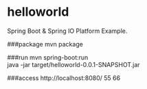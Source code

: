 # helloworld
Spring Boot &amp; Spring IO Platform Example.

###package
mvn package

###run
mvn spring-boot:run     <br/> 
java -jar target/helloworld-0.0.1-SNAPSHOT.jar

###access
http://localhost:8080/
55
66
